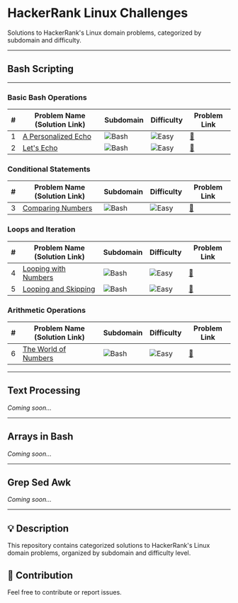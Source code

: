 # HackerRank Linux Challenges

Solutions to HackerRank's Linux domain problems, categorized by subdomain and difficulty.

---

## Bash Scripting

---

### **Basic Bash Operations**

| # | Problem Name (Solution Link) | Subdomain | Difficulty | Problem Link |
| - | ---------------------------- | --------- | ---------- | ------------ |
| 1 | [A Personalized Echo](./bash/a_personalized_echo.sh) | ![Bash](https://img.shields.io/badge/Bash-blue?style=flat-square) | ![Easy](https://img.shields.io/badge/Easy-brightgreen?style=flat-square) | [🔗](https://www.hackerrank.com/challenges/bash-tutorials---a-personalized-echo) |
| 2 | [Let&#39;s Echo](./bash/lets_echo.sh) | ![Bash](https://img.shields.io/badge/Bash-blue?style=flat-square) | ![Easy](https://img.shields.io/badge/Easy-brightgreen?style=flat-square) | [🔗](https://www.hackerrank.com/challenges/bash-tutorials-lets-echo) |

### **Conditional Statements**

| # | Problem Name (Solution Link) | Subdomain | Difficulty | Problem Link |
| - | ---------------------------- | --------- | ---------- | ------------ |
| 3 | [Comparing Numbers](./bash/comparing_numbers.sh) | ![Bash](https://img.shields.io/badge/Bash-blue?style=flat-square) | ![Easy](https://img.shields.io/badge/Easy-brightgreen?style=flat-square) | [🔗](https://www.hackerrank.com/challenges/bash-tutorials---comparing-numbers) |

### **Loops and Iteration**

| # | Problem Name (Solution Link) | Subdomain | Difficulty | Problem Link |
| - | ---------------------------- | --------- | ---------- | ------------ |
| 4 | [Looping with Numbers](./bash/looping_with_numbers.sh) | ![Bash](https://img.shields.io/badge/Bash-blue?style=flat-square) | ![Easy](https://img.shields.io/badge/Easy-brightgreen?style=flat-square) | [🔗](https://www.hackerrank.com/challenges/bash-tutorials---looping-with-numbers) |
| 5 | [Looping and Skipping](./bash/lopping_and_skipping.sh) | ![Bash](https://img.shields.io/badge/Bash-blue?style=flat-square) | ![Easy](https://img.shields.io/badge/Easy-brightgreen?style=flat-square) | [🔗](https://www.hackerrank.com/challenges/bash-tutorials---looping-and-skipping) |

### **Arithmetic Operations**

| # | Problem Name (Solution Link) | Subdomain | Difficulty | Problem Link |
| - | ---------------------------- | --------- | ---------- | ------------ |
| 6 | [The World of Numbers](./bash/the_world_of_numbers.sh) | ![Bash](https://img.shields.io/badge/Bash-blue?style=flat-square) | ![Easy](https://img.shields.io/badge/Easy-brightgreen?style=flat-square) | [🔗](https://www.hackerrank.com/challenges/bash-tutorials---the-world-of-numbers) |

---

## Text Processing

*Coming soon...*

---

## Arrays in Bash

*Coming soon...*

---

## Grep Sed Awk

*Coming soon...*

---

## 💡 Description

This repository contains categorized solutions to HackerRank's Linux domain problems, organized by subdomain and difficulty level.

## 🚀 Contribution

Feel free to contribute or report issues.
